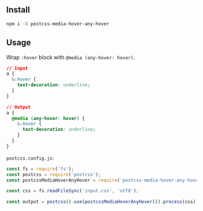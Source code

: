 ## Install

```bash
npm i -D postcss-media-hover-any-hover
```

## Usage

Wrap `:hover` block with `@media (any-hover: hover)`.

```css
// Input
a {
  &:hover {
    text-decoration: underline;
  }
}

// Output
a {
  @media (any-hover: hover) {
    &:hover {
      text-decoration: underline;
    }
  }
}
```

`postcss.config.js`:

```js
const fs = require('fs');
const postcss = require('postcss');
const postcssMediaHoverAnyHover = require('postcss-media-hover-any-hover');

const css = fs.readFileSync('input.css', 'utf8');

const output = postcss().use(postcssMediaHoverAnyHover()).process(css).css;
```

